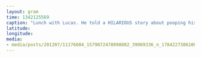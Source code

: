 ```yaml
---
layout: gram
time: 1342125569
caption: "Lunch with Lucas. He told a HILARIOUS story about pooping his pants during a farting contest."
latitude: 
longitude: 
media:
- media/posts/201207/11176604_1579072478998802_39969336_n_17842273861000351.jpg
---
```

